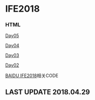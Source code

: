 # IFE2018

### HTML
[Day05](https://loveloki.github.io/IFE2018/HTML/Day05/README.MD)

[Day04](https://loveloki.github.io/IFE2018/HTML/Day04)

[Day03](https://loveloki.github.io/IFE2018/HTML/Day03)

[Day02](https://loveloki.github.io/IFE2018/HTML/Day2)

[BAIDU IFE2018](http://ife.baidu.com/)相关CODE
## LAST UPDATE 2018.04.29